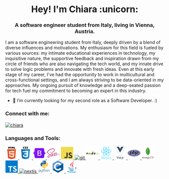<!--### Hi there 👋-->

<!--
**River935/River935** is a ✨ _special_ ✨ repository because its `README.md` (this file) appears on your GitHub profile.

Here are some ideas to get you started:

- 🔭 I’m currently working on ...
- 🌱 I’m currently learning ...
- 👯 I’m looking to collaborate on ...
- 🤔 I’m looking for help with ...
- 💬 Ask me about ...
- 📫 How to reach me: ...
- 😄 Pronouns: ...
- ⚡ Fun fact: ...
-->
<h1 align="center">Hey! I'm Chiara 	:unicorn: </h1>
<h3 align="center">A software engineer student from Italy, living in Vienna, Austria.</h3>

<p>I am a software engineering student from Italy, deeply driven by a blend of diverse influences and motivations. My enthusiasm for this field is fueled by various sources: my intimate educational experiences in technology, my inquisitive nature, the supportive feedback and inspiration drawn from my circle of friends who are also navigating the tech world, and my innate drive to solve logic problems and innovate with fresh ideas. Even at this early stage of my career, I've had the opportunity to work in multicultural and cross-functional settings, and I am always striving to be data-oriented in my approaches. My ongoing pursuit of knowledge and a deep-seated passion for tech fuel my commitment to becoming an expert in this industry.<p>

- 🔭 I’m currently looking for my second role as a Software Developer. :)
  

  
<h3 align="left">Connect with me:</h3>
<p align="left">
<a href="https://www.linkedin.com/in/chiara-m99/" target="blank"><img align="center" src="https://raw.githubusercontent.com/rahuldkjain/github-profile-readme-generator/master/src/images/icons/Social/linked-in-alt.svg" alt="chiara" height="30" width="40" /></a>
</p>

<h3 align="left">Languages and Tools:</h3>
<p align="left"> 
<a href="https://www.w3.org/html/" target="_blank" rel="noreferrer"> <img src="https://raw.githubusercontent.com/devicons/devicon/master/icons/html5/html5-original-wordmark.svg" alt="html5" width="40" height="40"/> </a> 
<a href="https://www.w3schools.com/css/" target="_blank" rel="noreferrer"> <img src="https://raw.githubusercontent.com/devicons/devicon/master/icons/css3/css3-original-wordmark.svg" alt="css3" width="40" height="40"/> </a>
<a href="https://getbootstrap.com/" target="_blank" rel="noreferrer"> <img src="https://github.com/devicons/devicon/blob/master/icons/bootstrap/bootstrap-original.svg" alt="bootstrap" width="40" height="40"/> </a>
  <a href="https://www.w3schools.com/sass/sass_intro.php" target="_blank" rel="noreferrer"> <img src="https://github.com/devicons/devicon/blob/master/icons/sass/sass-original.svg" alt="sass" width="40" height="40"/> </a>
<a href="https://developer.mozilla.org/en-US/docs/Web/JavaScript" target="_blank" rel="noreferrer"> <img src="https://raw.githubusercontent.com/devicons/devicon/master/icons/javascript/javascript-original.svg" alt="javascript" width="40" height="40"/> </a>
<a href="https://git-scm.com/" target="_blank" rel="noreferrer"> <img src="https://www.vectorlogo.zone/logos/git-scm/git-scm-icon.svg" alt="git" width="40" height="40"/> </a>
<a href="https://nodejs.org" target="_blank" rel="noreferrer"> <img src="https://raw.githubusercontent.com/devicons/devicon/master/icons/nodejs/nodejs-original-wordmark.svg" alt="nodejs" width="40" height="40"/> </a> 
<a href="https://reactjs.org/" target="_blank" rel="noreferrer"> <img src="https://raw.githubusercontent.com/devicons/devicon/master/icons/react/react-original-wordmark.svg" alt="react" width="40" height="40"/> </a>
  <a href="https://www.w3schools.com/vue/" target="_blank" rel="noreferrer"> <img src="https://github.com/devicons/devicon/blob/master/icons/vuejs/vuejs-plain-wordmark.svg" alt="vue" width="40" height="40"/> </a>
 <a href="https://www.w3schools.com/php/" target="_blank" rel="noreferrer"> <img src="https://github.com/devicons/devicon/blob/master/icons/php/php-original.svg" alt="php" width="40" height="40"/> </a>
  <a href="https://www.w3schools.com/mongodb/" target="_blank" rel="noreferrer"> <img src="https://github.com/devicons/devicon/blob/master/icons/mongodb/mongodb-original-wordmark.svg" alt="mongodb" width="40" height="40"/> </a>
  <a href="https://www.typescriptlang.org/" target="_blank" rel="noreferrer"> <img src="https://raw.githubusercontent.com/devicons/devicon/master/icons/typescript/typescript-original.svg" alt="typescript" width="40" height="40"/> </a>
<a href="https://nextjs.org/" target="_blank" rel="noreferrer"> <img src="https://cdn.worldvectorlogo.com/logos/nextjs-2.svg" alt="nextjs" width="40" height="40"/> </a>
  <a href="https://www.w3schools.com/python/" target="_blank" rel="noreferrer"> <img src="https://github.com/devicons/devicon/blob/master/icons/python/python-original-wordmark.svg" alt="python" width="40" height="40"/> </a>
  <a href="https://www.w3schools.com/c/" target="_blank" rel="noreferrer"> <img src="https://github.com/devicons/devicon/blob/master/icons/c/c-original.svg" alt="c" width="40" height="40"/> </a>
  <a href="https://www.w3schools.com/java/" target="_blank" rel="noreferrer"> <img src="https://github.com/devicons/devicon/blob/master/icons/java/java-original.svg" alt="java" width="40" height="40"/> </a>
</p>
